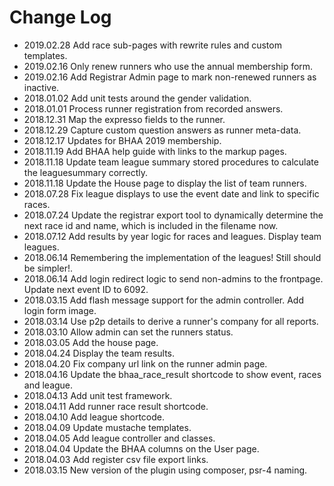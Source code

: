 Change Log
==========
- 2019.02.28 Add race sub-pages with rewrite rules and custom templates.
- 2019.02.16 Only renew runners who use the annual membership form.
- 2019.02.16 Add Registrar Admin page to mark non-renewed runners as inactive.
- 2018.01.02 Add unit tests around the gender validation.
- 2018.01.01 Process runner registration from recorded answers.
- 2018.12.31 Map the expresso fields to the runner.
- 2018.12.29 Capture custom question answers as runner meta-data.
- 2018.12.17 Updates for BHAA 2019 membership.
- 2018.11.19 Add BHAA help guide with links to the markup pages.
- 2018.11.18 Update team league summary stored procedures to calculate the leaguesummary correctly.
- 2018.11.18 Update the House page to display the list of team runners.
- 2018.07.28 Fix league displays to use the event date and link to specific races.
- 2018.07.24 Update the registrar export tool to dynamically determine the next race id and name, which is included in the filename now.
- 2018.07.12 Add results by year logic for races and leagues. Display team leagues.
- 2018.06.14 Remembering the implementation of the leagues! Still should be simpler!.
- 2018.06.14 Add login redirect logic to send non-admins to the frontpage. Update next event ID to 6092.
- 2018.03.15 Add flash message support for the admin controller. Add login form image.
- 2018.03.14 Use p2p details to derive a runner's company for all reports.
- 2018.03.10 Allow admin can set the runners status.
- 2018.03.05 Add the house page.
- 2018.04.24 Display the team results.
- 2018.04.20 Fix company url link on the runner admin page.
- 2018.04.16 Update the bhaa_race_result shortcode to show event, races and league.
- 2018.04.13 Add unit test framework.
- 2018.04.11 Add runner race result shortcode.
- 2018.04.10 Add league shortcode.
- 2018.04.09 Update mustache templates.
- 2018.04.05 Add league controller and classes.
- 2018.04.04 Update the BHAA columns on the User page.
- 2018.04.03 Add register csv file export links.
- 2018.03.15 New version of the plugin using composer, psr-4 naming.